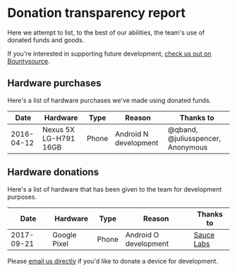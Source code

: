# Donation transparency report

Here we attempt to list, to the best of our abilities, the team's use of donated funds and goods.

If you're interested in supporting future development, [check us out on Bountysource](https://salt.bountysource.com/teams/openstf).

## Hardware purchases

Here's a list of hardware purchases we've made using donated funds.

| Date | Hardware | Type | Reason | Thanks to |
|------|----------|------|--------|-----------|
| 2016-04-12 | Nexus 5X LG-H791 16GB | Phone | Android N development | @qband, @juliusspencer, Anonymous |

## Hardware donations

Here's a list of hardware that has been given to the team for development purposes.

| Date | Hardware | Type | Reason | Thanks to |
|------|----------|------|--------|-----------|
| 2017-09-21 | Google Pixel | Phone | Android O development | [Sauce Labs](https://saucelabs.com/) |

Please [email us directly](mailto:contact@openstf.io) if you'd like to donate a device for development.
